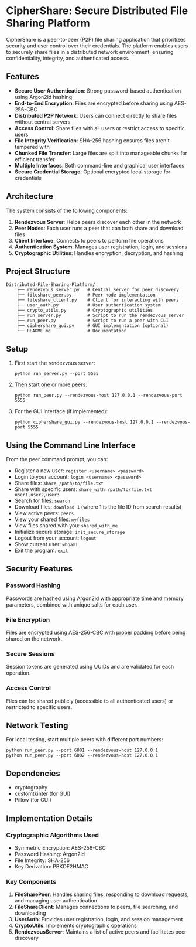 # CipherShare: Secure Distributed File Sharing Platform

CipherShare is a peer-to-peer (P2P) file sharing application that prioritizes security and user control over their credentials. The platform enables users to securely share files in a distributed network environment, ensuring confidentiality, integrity, and authenticated access.

## Features

- **Secure User Authentication**: Strong password-based authentication using Argon2id hashing
- **End-to-End Encryption**: Files are encrypted before sharing using AES-256-CBC
- **Distributed P2P Network**: Users can connect directly to share files without central servers
- **Access Control**: Share files with all users or restrict access to specific users
- **File Integrity Verification**: SHA-256 hashing ensures files aren't tampered with
- **Chunked File Transfer**: Large files are split into manageable chunks for efficient transfer
- **Multiple Interfaces**: Both command-line and graphical user interfaces
- **Secure Credential Storage**: Optional encrypted local storage for credentials

## Architecture

The system consists of the following components:

1. **Rendezvous Server**: Helps peers discover each other in the network
2. **Peer Nodes**: Each user runs a peer that can both share and download files
3. **Client Interface**: Connects to peers to perform file operations
4. **Authentication System**: Manages user registration, login, and sessions
5. **Cryptographic Utilities**: Handles encryption, decryption, and hashing

## Project Structure

```
Distributed-File-Sharing-Platform/
    ├── rendezvous_server.py   # Central server for peer discovery
    ├── fileshare_peer.py      # Peer node implementation
    ├── fileshare_client.py    # Client for interacting with peers
    ├── user_auth.py           # User authentication system
    ├── crypto_utils.py        # Cryptographic utilities
    ├── run_server.py          # Script to run the rendezvous server
    ├── run_peer.py            # Script to run a peer with CLI
    ├── ciphershare_gui.py     # GUI implementation (optional)
    └── README.md              # Documentation
```

## Setup

1. First start the rendezvous server:
   ```
   python run_server.py --port 5555
   ```

2. Then start one or more peers:
   ```
   python run_peer.py --rendezvous-host 127.0.0.1 --rendezvous-port 5555 
   ```

3. For the GUI interface (if implemented):
   ```
   python ciphershare_gui.py --rendezvous-host 127.0.0.1 --rendezvous-port 5555
   ```

## Using the Command Line Interface

From the peer command prompt, you can:
- Register a new user: `register <username> <password>`
- Login to your account: `login <username> <password>`
- Share files: `share /path/to/file.txt`
- Share with specific users: `share_with /path/to/file.txt user1,user2,user3`
- Search for files: `search`
- Download files: `download 1` (where 1 is the file ID from search results)
- View active peers: `peers`
- View your shared files: `myfiles`
- View files shared with you: `shared_with_me`
- Initialize secure storage: `init_secure_storage`
- Logout from your account: `logout`
- Show current user: `whoami`
- Exit the program: `exit`

## Security Features

### Password Hashing
Passwords are hashed using Argon2id with appropriate time and memory parameters, combined with unique salts for each user.

### File Encryption
Files are encrypted using AES-256-CBC with proper padding before being shared on the network.

### Secure Sessions
Session tokens are generated using UUIDs and are validated for each operation.

### Access Control
Files can be shared publicly (accessible to all authenticated users) or restricted to specific users.

## Network Testing

For local testing, start multiple peers with different port numbers:
```
python run_peer.py --port 6001 --rendezvous-host 127.0.0.1
python run_peer.py --port 6002 --rendezvous-host 127.0.0.1
```

## Dependencies

- cryptography
- customtkinter (for GUI)
- Pillow (for GUI)

## Implementation Details

### Cryptographic Algorithms Used
- Symmetric Encryption: AES-256-CBC
- Password Hashing: Argon2id
- File Integrity: SHA-256
- Key Derivation: PBKDF2HMAC

### Key Components

1. **FileSharePeer**: Handles sharing files, responding to download requests, and managing user authentication
2. **FileShareClient**: Manages connections to peers, file searching, and downloading
3. **UserAuth**: Provides user registration, login, and session management
4. **CryptoUtils**: Implements cryptographic operations
5. **RendezvousServer**: Maintains a list of active peers and facilitates peer discovery